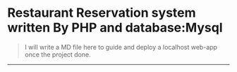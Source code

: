 # Restaurant Reservation system written By PHP and database:Mysql
> I will write a MD file here to guide and deploy a localhost web-app once the project done.
---
